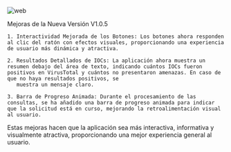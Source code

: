![web](https://github.com/CCDani/Virustotal-IOCs-web/assets/97344483/bfd5ec80-a252-430d-aba4-a3fa408318ab)


Mejoras de la Nueva Versión V1.0.5

    1. Interactividad Mejorada de los Botones: Los botones ahora responden al clic del ratón con efectos visuales, proporcionando una experiencia de usuario más dinámica y atractiva.
    
    2. Resultados Detallados de IOCs: La aplicación ahora muestra un resumen debajo del área de texto, indicando cuántos IOCs fueron positivos en VirusTotal y cuántos no presentaron amenazas. En caso de que no haya resultados positivos, se 
       muestra un mensaje claro.
    
    3. Barra de Progreso Animada: Durante el procesamiento de las consultas, se ha añadido una barra de progreso animada para indicar que la solicitud está en curso, mejorando la retroalimentación visual al usuario.

Estas mejoras hacen que la aplicación sea más interactiva, informativa y visualmente atractiva, proporcionando una mejor experiencia general al usuario.
